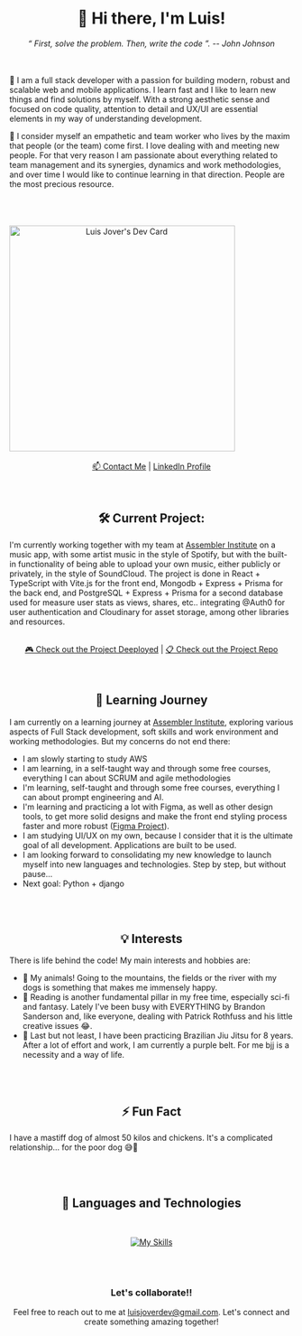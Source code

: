 <div align="center">
  <h1>👋 Hi there, I'm Luis!</h1>
  <em>“ First, solve the problem. Then, write the code ”. -- John Johnson</em>
</div>
<br/>
<br/>
<p>
 🧠 I am a full stack developer with a passion for building modern, robust and scalable web and mobile applications. I learn fast and I like to learn new things and find solutions by myself.
  With a strong aesthetic sense and focused on code quality, attention to detail and UX/UI are essential elements in my way of understanding development.
</p>

<p>
 💜 I consider myself an empathetic and team worker who lives by the maxim that people (or the team) come first. I love dealing with and meeting new people.
  For that very reason I am passionate about everything related to team management and its synergies, dynamics and work methodologies, and over time I would like to continue learning in that direction. People are the most precious resource.
</p>

<br/>
<br/>
<br/>

<div align="center" style="display: flex">
  <a href="https://app.daily.dev/luisjover"><img src="https://api.daily.dev/devcards/dd4720168aa1422493a8913ec48bc069.png?r=92e" width="400" alt="Luis Jover's Dev Card"/></a>
</div>



<br/>

<div align="center">
  <a href="mailto:luisjoverdev@gmail.com">📫 Contact Me</a> |
  <a href="https://www.linkedin.com/in/luisjoverdev/">LinkedIn Profile</a>
</div>

<br/>
<br/>

<div align="center">
  <h2>🛠️ Current Project:</h2>
</div>
<p>
  I'm currently working together with my team at <a href="https://assemblerinstitute.com/"><b></b>Assembler Institute</b></a> on a music app, with some artist music in the style of Spotify, but with the built-in functionality of being able to upload your own music, either publicly or privately, in the style of SoundCloud.
  The project is done in React + TypeScript with Vite.js for the front end, Mongodb + Express + Prisma for the back end, and PostgreSQL + Express + Prisma for a second database used for measure user stats as views, shares, etc.. integrating @Auth0 for user authentication and Cloudinary for asset storage, among other libraries and resources.
</p>

<br/>

<div align="center">
  <a href="https://apollofy-frontend.vercel.app/">🎮 Check out the Project Deeployed</a> |
  <a href="https://github.com/luisjover/apollofy-frontend">📋 Check out the Project Repo</a>
</div>

<br/>
<br/>

<h2 align="center">🌱 Learning Journey</h2>
<p>
  I am currently on a learning journey at <a href="https://assemblerinstitute.com/">Assembler Institute</a>, exploring various aspects of Full Stack development, soft skills and work environment and working methodologies. But my concerns do not end there:<br/>
  <ul>
    <li>I am slowly starting to study AWS</li>
    <li>I am learning, in a self-taught way and through some free courses, everything I can about SCRUM and agile methodologies</li>
    <li>I'm learning, self-taught and through some free courses, everything I can about prompt engineering and AI.</li>
    <li>I'm learning and practicing a lot with Figma, as well as other design tools, to get more solid designs and make the front end styling process faster and more robust (<a href=https://bit.ly/myfigma_project>Figma Project</a>). </li>
    <li>I am studying UI/UX on my own, because I consider that it is the ultimate goal of all development. Applications are built to be used.</li>
    <li>I am looking forward to consolidating my new knowledge to launch myself into new languages ​​and technologies. Step by step, but without pause...</li>
    <li>Next goal: Python + django</li>
  </ul>
</p>

<br/>
<br/>

<h2 align="center">💡 Interests</h2>
<p>
  There is life behind the code! My main interests and hobbies are:
  <ul>
    <li>🐾 My animals! Going to the mountains, the fields or the river with my dogs is something that makes me immensely happy.</li>
    <li>📜 Reading is another fundamental pillar in my free time, especially sci-fi and fantasy. Lately I've been busy with EVERYTHING by Brandon Sanderson and, like everyone, dealing with Patrick Rothfuss and his little creative issues 😂.</li>
    <li>🦍 Last but not least, I have been practicing Brazilian Jiu Jitsu for 8 years. After a lot of effort and work, I am currently a purple belt. For me bjj is a necessity and a way of life.</li>
  </ul>
</p>



<br/>
<br/>

<div align="center">
  <h2>⚡ Fun Fact</h2>
</div>
  <p>
    I have a mastiff dog of almost 50 kilos and chickens. It's a complicated relationship... for the poor dog 😅🤣
  </p>

<br/>
<br/>


<div align="center">
  <h2>🤖 Languages ​​and Technologies</h2>
</div>
<br/>
<div align="center">
  
  [![My Skills](https://skillicons.dev/icons?i=js,html,css,ts,tailwind,sass,bootstrap,git,github,react,vite,nextjs,redux,styledcomponents,nodejs,express,mongodb,postgres,prisma,jest,vscode,postman,figma,firebase,ps,ai,discord,regex&perline=14)](https://skillicons.dev)
  
</div>

<br/>
<br/>

<div align="center">
  <h3>Let's collaborate!!</h3>
  <p>
    Feel free to reach out to me at <a href="luisjoverdev@gmail.com">luisjoverdev@gmail.com</a>. Let's connect and create something amazing together!
  </p>
</div>
